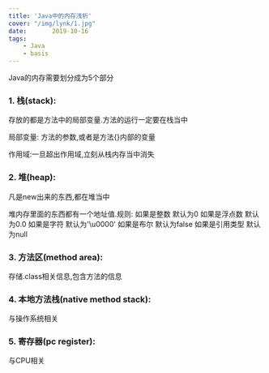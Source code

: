 ```yaml
---
title: 'Java中的内存浅析'
cover: "/img/lynk/1.jpg"
date:       2019-10-16
tags:
	- Java
	- basis
---
```


Java的内存需要划分成为5个部分

### 1. 栈(stack):

存放的都是方法中的局部变量.方法的运行一定要在栈当中

局部变量: 方法的参数,或者是方法{}内部的变量

作用域:一旦超出作用域,立刻从栈内存当中消失

### 2. 堆(heap):
凡是new出来的东西,都在堆当中

堆内存里面的东西都有一个地址值.规则:
    如果是整数       默认为0
    如果是浮点数      默认为0.0
    如果是字符       默认为'\u0000'
    如果是布尔       默认为false
    如果是引用类型     默认为null

### 3. 方法区(method area):
存储.class相关信息,包含方法的信息

### 4. 本地方法栈(native method stack):
与操作系统相关

### 5. 寄存器(pc register):
与CPU相关